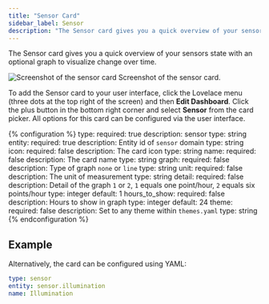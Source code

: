 ```yaml
---
title: "Sensor Card"
sidebar_label: Sensor
description: "The Sensor card gives you a quick overview of your sensors state with an optional graph to visualize change over time."
---
```


The Sensor card gives you a quick overview of your sensors state with an optional graph to visualize change over time.

<p class='img'>
  <img src='/images/lovelace/lovelace_sensor.png' alt='Screenshot of the sensor card'>
  Screenshot of the sensor card.
</p>

To add the Sensor card to your user interface, click the Lovelace menu (three dots at the top right of the screen) and then **Edit Dashboard**. Click the plus button in the bottom right corner and select **Sensor** from the card picker. All options for this card can be configured via the user interface.

{% configuration %}
type:
  required: true
  description: sensor
  type: string
entity:
  required: true
  description: Entity id of `sensor` domain
  type: string
icon:
  required: false
  description: The card icon
  type: string
name:
  required: false
  description: The card name
  type: string
graph:
  required: false
  description: Type of graph `none` or `line`
  type: string
unit:
  required: false
  description: The unit of measurement
  type: string
detail:
  required: false
  description: Detail of the graph `1` or `2`, `1` equals one point/hour, `2` equals six points/hour
  type: integer
  default: 1
hours_to_show:
  required: false
  description: Hours to show in graph
  type: integer
  default: 24
theme:
  required: false
  description: Set to any theme within `themes.yaml`
  type: string
{% endconfiguration %}

## Example

Alternatively, the card can be configured using YAML:

```yaml
type: sensor
entity: sensor.illumination
name: Illumination
```

